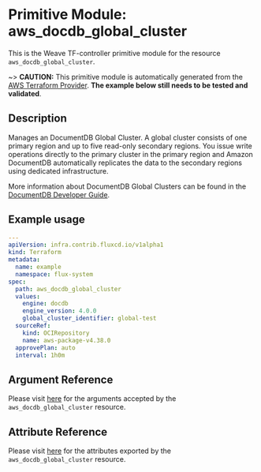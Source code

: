 
# Primitive Module: aws_docdb_global_cluster

This is the Weave TF-controller primitive module for the resource `aws_docdb_global_cluster`.

~> **CAUTION:** This primitive module is automatically generated from the [AWS Terraform Provider](https://registry.terraform.io/providers/hashicorp/aws/latest/docs/resources/docdb_global_cluster). **The example below still needs to be tested and validated**.

## Description

Manages an DocumentDB Global Cluster. A global cluster consists of one primary region and up to five read-only secondary regions. You issue write operations directly to the primary cluster in the primary region and Amazon DocumentDB automatically replicates the data to the secondary regions using dedicated infrastructure.

More information about DocumentDB Global Clusters can be found in the [DocumentDB Developer Guide](https://docs.aws.amazon.com/documentdb/latest/developerguide/global-clusters.html).

## Example usage

```yaml
---
apiVersion: infra.contrib.fluxcd.io/v1alpha1
kind: Terraform
metadata:
  name: example
  namespace: flux-system
spec:
  path: aws_docdb_global_cluster
  values:
    engine: docdb
    engine_version: 4.0.0
    global_cluster_identifier: global-test
  sourceRef:
    kind: OCIRepository
    name: aws-package-v4.38.0
  approvePlan: auto
  interval: 1h0m
```

## Argument Reference

Please visit [here](https://registry.terraform.io/providers/hashicorp/aws/latest/docs/resources/docdb_global_cluster#argument-reference) for the arguments accepted by the `aws_docdb_global_cluster` resource.

## Attribute Reference

Please visit [here](https://registry.terraform.io/providers/hashicorp/aws/latest/docs/resources/docdb_global_cluster#attributes-reference) for the attributes exported by the `aws_docdb_global_cluster` resource.
